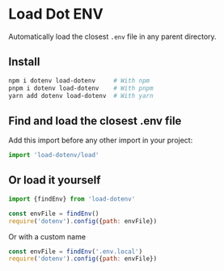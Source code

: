 # Load Dot ENV

Automatically load the closest `.env` file in any parent directory.

## Install

```bash
npm i dotenv load-dotenv     # With npm
pnpm i dotenv load-dotenv    # With pnpm
yarn add dotenv load-dotenv  # With yarn
```

## Find and load the closest .env file

Add this import before any other import in your project:

```js
import 'load-dotenv/load'
```

## Or load it yourself

```js
import {findEnv} from 'load-dotenv'

const envFile = findEnv()
require('dotenv').config({path: envFile})
```

Or with a custom name

```js
const envFile = findEnv('.env.local')
require('dotenv').config({path: envFile})
```

